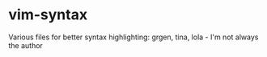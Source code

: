 # vim-syntax
Various files for better syntax highlighting: grgen, tina, lola - I'm not always the author
